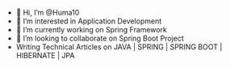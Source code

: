 - 👋 Hi, I’m @Huma10
- 👀 I’m interested in Application Development 
- 🌱 I’m currently working on Spring Framework
- 💞️ I’m looking to collaborate on Spring Boot Project
- Writing Technical Articles on JAVA | SPRING | SPRING BOOT | HIBERNATE | JPA

<!---
Huma10/Huma10 is a ✨ special ✨ repository because its `README.md` (this file) appears on your GitHub profile.
You can click the Preview link to take a look at your changes.
--->
